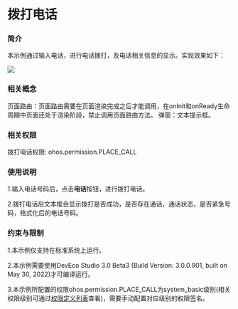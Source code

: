 # 拨打电话

### 简介

本示例通过输入电话，进行电话拨打，及电话相关信息的显示。实现效果如下：

![](screenshots/device/call.png)

### 相关概念

页面路由：页面路由需要在页面渲染完成之后才能调用，在onInit和onReady生命周期中页面还处于渲染阶段，禁止调用页面路由方法。
弹窗：文本提示框。

### 相关权限

拨打电话权限: ohos.permission.PLACE_CALL

### 使用说明

1.输入电话号码后，点击**电话**按钮，进行拨打电话。

2.拨打电话后文本框会显示拨打是否成功，是否存在通话，通话状态，是否紧急号码，格式化后的电话号码。

### 约束与限制

1.本示例仅支持在标准系统上运行。

2.本示例需要使用DevEco Studio 3.0 Beta3 (Build Version: 3.0.0.901, built on May 30, 2022)才可编译运行。

3.本示例所配置的权限ohos.permission.PLACE_CALL为system_basic级别(相关权限级别可通过[权限定义列表](https://gitee.com/openharmony/docs/blob/master/zh-cn/application-dev/security/permission-list.md)查看)，需要手动配置对应级别的权限签名。
